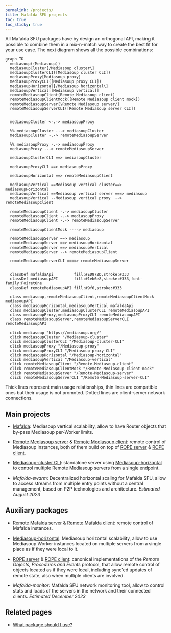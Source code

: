 ```yaml
---
permalink: /projects/
title: Mafalda SFU projects
toc: true
toc_sticky: true
---
```


All Mafalda SFU packages have by design an orthogonal API, making it possible to
combine them in a mix-n-match way to create the best fit for your use case. The
next diagram shows all the possible combinations:

```mermaid
graph TD
  mediasoup((Mediasoup))
  mediasoupCluster[/Mediasoup cluster\]
  mediasoupClusterCLI([Mediasoup cluster CLI])
  mediasoupProxy[Mediasoup proxy]
  mediasoupProxyCLI([Mediasoup proxy CLI])
  mediasoupHorizontal[/Mediasoup horizontal\]
  mediasoupVertical[[Mediasoup vertical]]
  remoteMediasoupClient(Remote Mediasoup client)
  remoteMediasoupClientMock([Remote Mediasoup client mock])
  remoteMediasoupServer[\Remote Mediasoup server/]
  remoteMediasoupServerCLI([Remote Mediasoup server CLI])


  mediasoupCluster <-.-> mediasoupProxy

  %% mediasoupCluster -.-> mediasoupCluster
  mediasoupCluster -.-> remoteMediasoupServer

  %% mediasoupProxy -.-> mediasoupProxy
  mediasoupProxy -.-> remoteMediasoupServer

  mediasoupClusterCLI ==> mediasoupCluster

  mediasoupProxyCLI ==> mediasoupProxy

  mediasoupHorizontal ==> remoteMediasoupClient

  mediasoupVertical ==Mediasoup vertical cluster==>  mediasoupHorizontal
  mediasoupVertical ==Mediasoup vertical server ===> mediasoup
  mediasoupVertical --Mediasoup vertical proxy  -->  remoteMediasoupClient

  remoteMediasoupClient -.-> mediasoupCluster
  remoteMediasoupClient -.-> mediasoupProxy
  remoteMediasoupClient -.-> remoteMediasoupServer

  remoteMediasoupClientMock ----> mediasoup

  remoteMediasoupServer ==> mediasoup
  remoteMediasoupServer ==> mediasoupHorizontal
  remoteMediasoupServer ==> mediasoupVertical
  remoteMediasoupServer --> remoteMediasoupClient

  remoteMediasoupServerCLI ====> remoteMediasoupServer


  classDef mafaldaApi         fill:#ED872D,stroke:#333
  classDef mediasoupAPI       fill:#1eb6e8,stroke:#333,font-family:PoiretOne
  classDef remoteMediasoupAPI fill:#9f6,stroke:#333

  class mediasoup,remoteMediasoupClient,remoteMediasoupClientMock mediasoupAPI
  class mediasoupHorizontal,mediasoupVertical mafaldaApi
  class mediasoupCluster,mediasoupClusterCLI remoteMediasoupAPI
  class mediasoupProxy,mediasoupProxyCLI remoteMediasoupAPI
  class remoteMediasoupServer,remoteMediasoupServerCLI remoteMediasoupAPI

  click mediasoup "https://mediasoup.org/"
  click mediasoupCluster "/Mediasoup-cluster"
  click mediasoupClusterCLI "/Mediasoup-cluster-CLI"
  click mediasoupProxy "/Mediasoup-proxy"
  click mediasoupProxyCLI "/Mediasoup-proxy-CLI"
  click mediasoupHorizontal "/Mediasoup-horizontal"
  click mediasoupVertical "/Mediasoup-vertical"
  click remoteMediasoupClient "/Remote-Mediasoup-client"
  click remoteMediasoupClientMock "/Remote-Mediasoup-client-mock"
  click remoteMediasoupServer "/Remote-Mediasoup-server"
  click remoteMediasoupServerCLI "/Remote-Mediasoup-server-CLI"
```

Thick lines represent main usage relationships, thin lines are compatible ones
but their usage is not promoted. Dotted lines are client-server network
connections.

## Main projects

- [Mafalda](/Mafalda): Mediasoup vertical scalability, allow to have Router
  objects that by-pass Mediasoup per-Worker limits.
- [Remote Mediasoup server](/Remote-Mediasoup-server) &
  [Remote Mediasoup client](/Remote-Mediasoup-client): remote control of
  Mediasoup instances, both of them build on top of [ROPE server](/ROPE-server)
  & [ROPE client](/ROPE-client).
- [Mediasoup-cluster CLI](/Mediasoup-cluster-CLI): standalone server using
  [Mediasoup-horizontal](/Mediasoup-horizontal) to control multiple Remote
  Mediasoup servers from a single endpoint.

- *Mafalda-swarm*: Decentralized horizontal scaling for Mafalda SFU, allow to
  access streams from multiple entry points without a central management, based
  on P2P technologies and architecture. *Estimated August 2023*

## Auxiliary packages

- [Remote Mafalda server](/Remote-Mafalda-server) &
  [Remote Mafalda client](/Remote-Mafalda-client): remote control of Mafalda
  instances.
- [Mediasoup-horizontal](/Mediasoup-horizontal): Mediasoup horizontal
  scalability, allow to use Mediasoup Worker instances located on multiple
  servers from a single place as if they were local to it.
- [ROPE server](/ROPE-server) & [ROPE client](/ROPE-client): canonical
  implementations of the *Remote Objects, Procedures and Events* protocol, that
  allow remote control of objects located as if they were local, including
  sync'ed updates of remote state, also when multiple clients are involved.

- *Mafalda-monitor*: Mafalda SFU network monitoring tool, allow to control
  stats and loads of the servers in the network and their connected clients.
  *Estimated December 2023*

## Related pages

- [What package should I use?](/what-package-should-I-use/)

